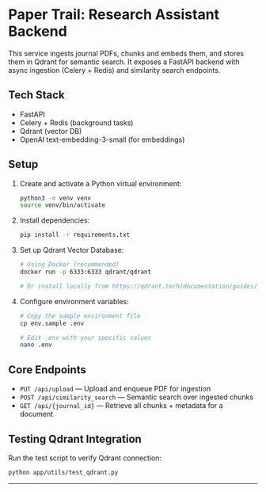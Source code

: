 # Paper Trail: Research Assistant Backend

This service ingests journal PDFs, chunks and embeds them, and stores them in Qdrant for semantic search. It exposes a FastAPI backend with async ingestion (Celery + Redis) and similarity search endpoints.

## Tech Stack
- FastAPI
- Celery + Redis (background tasks)
- Qdrant (vector DB)
- OpenAI text-embedding-3-small (for embeddings)

## Setup
1. Create and activate a Python virtual environment:
   ```bash
   python3 -m venv venv
   source venv/bin/activate
   ```
2. Install dependencies:
   ```bash
   pip install -r requirements.txt
   ```
3. Set up Qdrant Vector Database:
   ```bash
   # Using Docker (recommended)
   docker run -p 6333:6333 qdrant/qdrant
   
   # Or install locally from https://qdrant.tech/documentation/guides/installation/
   ```
4. Configure environment variables:
   ```bash
   # Copy the sample environment file
   cp env.sample .env
   
   # Edit .env with your specific values
   nano .env
   ```

## Core Endpoints
- `PUT /api/upload` — Upload and enqueue PDF for ingestion
- `POST /api/similarity_search` — Semantic search over ingested chunks
- `GET /api/{journal_id}` — Retrieve all chunks + metadata for a document

## Testing Qdrant Integration
Run the test script to verify Qdrant connection:
```bash
python app/utils/test_qdrant.py
```

---
